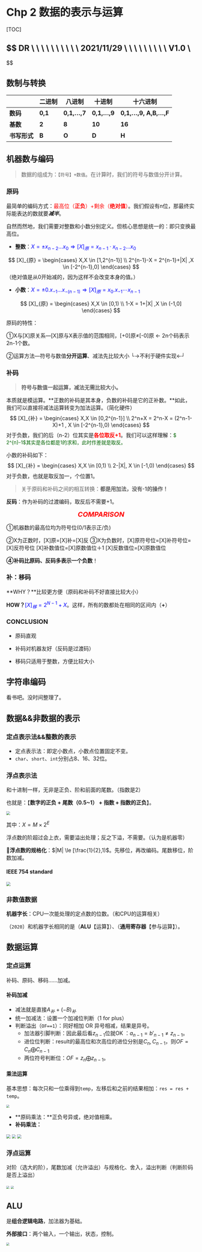 # Chp 2 数据的表示与运算

[TOC]

$$
DR \ \ \ \ \ \ \ \ \ \ 2021/11/29 \ \ \ \ \ \ \ \ \ V1.0
\\
----------------------------
$$



## 数制与转换

|              | **二进制** | **八进制**  | **十进制**  | **十六进制**             |
| ------------ | ---------- | ----------- | ----------- | ------------------------ |
| **数码**     | **0,1**    | **0,1,…,7** | **0,1,…,9** | **0,1,…,9,** **A,B,…,F** |
| **基数**     | **2**      | **8**       | **10**      | **16**                   |
| **书写形式** | **B**      | **O**       | **D**       | **H**                    |



## 机器数与编码

> 数据的组成为：`【符号】+数值`。在计算时，我们的符号与数值分开计算。



### 原码

最简单的编码方式：<font color = red>最高位（**正负**）+剩余（**绝对值**）</font>。我们假设有n位，那最终实际能表达的数就要***减半***。

自然而然地，我们需要对整数和小数分别定义。但核心思想是统一的：即只变换最高位。

- **整数**：<font color = blue>$X=\pm x_{n-2}\ldots x_0 \Rightarrow [X]_{原} = x_{n-1}\cdot x_{n-2} \ldots x_0$</font>


$$
[X]_{原} = 
\begin{cases}
X,X \in [1,2^{n-1}]
\\
2^{n-1}-X = 2^{n-1}+|X| ,X \in [-2^{n-1},0]
\end{cases}
$$
（绝对值是从0开始减的，因为这样不会改变本身的值。）



- **小数**：<font color = blue>$X=\pm 0.x_{-1}\ldots x_{-(n-1)} \Rightarrow [X]_{原} =x_0. x_{-1}\cdots x_{n-1}$</font>

$$
[X]_{原} = 
\begin{cases}
X,X \in [0,1)
\\
1-X = 1+|X| ,X \in (-1,0]
\end{cases}
$$



原码的特性：

①X与[X]原关系—[X]原与X表示值的范围相同，[+0]原≠[-0]原 ← 2n个码表示2n-1个数。

 ②运算方法—符号与数值**分开运算**、减法先比较大小
                                   └→不利于硬件实现←┘



### 补码

> **符号与数值一起运算，减法无需比较大小。**

本质就是模运算。**正数的补码是其本身，负数的补码是它的正补数。**如此，我们可以直接将减法运算转变为加法运算。（简化硬件）
$$
[X]_{补} = 
\begin{cases}
X,X \in [0,2^{n-1}]
\\
2^n+X = 2^n-X = (2^n-1-X)+1 , X \in [-2^{n-1},0)
\end{cases}
$$
对于负数，我们的后（n-2）位其实是<font color = red><b>各位取反+1</b></font>。我们可以这样理解：<font color = darkgreen size = 2>$ 2^{n}-1$其实是各位都是1的求和，此时作差就是取反。</font>

小数的补码如下：
$$
[X]_{补} = 
\begin{cases}
X,X \in [0,1)
\\
2-|X|, X \in [-1,0)
\end{cases}
$$
对于负数，也就是取反加一，个位置1。

> 关于原码和补码之间的相互转换：**都是用加法，没有-1的操作！**

**反码**：作为补码的过渡编码，取反后不需要+1。



<center><font size = 4 color = red><b><I>COMPARISON</I></b></font></center>

①机器数的最高位均为符号位(0/1表示正/负)

②X为正数时，[X]原=[X]补=[X]反
③X为负数时，[X]原符号位=[X]补符号位=[X]反符号位
                    [X]补数值位=[X]原数值位＋1
                    [X]反数值位=[X]原数值位

**④补码比原码、反码多表示一个负数**！



### 补：移码

**WHY？**比较更方便（原码和补码不好直接比较大小）

**HOW？**<font color = blue>$[X]_移 = 2^{N-1}+X$</font>。这样，所有的数都处在相同的区间内（**+**）



### CONCLUSION

- 原码直观

- 补码对机器友好（反码是过渡码）

- 移码只适用于整数，方便比较大小

  

## 字符串编码

看书吧。没时间整理了。



## 数据&&非数据的表示

### 定点表示法&&整数的表示

- 定点表示法：即定小数点，小数点位置固定不变。
- `char`、`short`、`int`分别占8、16、32位。



### 浮点表示法

和十进制一样，无非是正负、阶和前面的尾数。（指数是2）

也就是：【**数字的正负 + 尾数（0.5~1） + 指数 + 指数的正负**】。

<img src="images/float_ex.png" style="zoom:60%;" />

其中：$X = M\times 2^E$

浮点数的阶超过会上衣，需要溢出处理；反之下溢，不需要。（认为是机器零）



:stars:**浮点数的规格化**：$|M| \le [\frac{1}{2},1)$。先移位，再改编码。尾数移位，阶数加减。

#### IEEE 754 standard

<img src="images/IEEE_754.png" style="zoom: 67%;" />



### 非数值数据

**机器字长**：CPU一次能处理的定点数的位数。（和CPU的运算相关）

（`2020`）和机器字长相同的是（**ALU**【运算】）、（**通用寄存器**【参与运算】）。



## 数据运算

### 定点运算

补码、原码、移码……加减。

#### 补码加减

- 减法就是直接$A_补+(-B)_补$
- 统一加减法：设置一个加减位判断（1 for plus）
- 判断溢出（`OF==1`）：同好相加 OR 异号相减，结果是异号。
  - 加法器引脚判断：因此最后看$z_{n-1}$位就OK ：$a_{n-1} = b'_{n-1} \not= z_{n-1}$。
  - 进位位判断：result的最高位和次高位的进位分别是$C_n,C_{n-1}$，则$OF = C_n \bigoplus C_{n-1}$
  - 两位符号判断位：$OF = z_n \bigoplus z_{n-1}$。



#### 乘法运算

基本思想：每次只和一位乘得到`temp`，左移后和之前的结果相加：`res = res + temp`。

<img src="images/multiply.png" style="zoom:50%;" />

- **原码乘法：**正负号异或，绝对值相乘。
- **补码乘法：**

<img src="images/mult_principle.png" style="zoom:67%;" />

<img src="images/nmsl.png" style="zoom:67%;" />

<img src="images/nmsl_eg.png" style="zoom:67%;" />



### 浮点运算

对阶（选大的阶），尾数加减（允许溢出）与规格化、舍入，溢出判断（判断阶码是否上溢出）

<img src="images/float_cal1.png" style="zoom:50%;" />

<img src="images/float_cal2.png" style="zoom:50%;" />



## ALU

是**组合逻辑电路**，加法器为基础。

**外部接口**：两个输入，一个输出，状态，控制。

<img src="images/ALU.png" style="zoom:50%;" />
